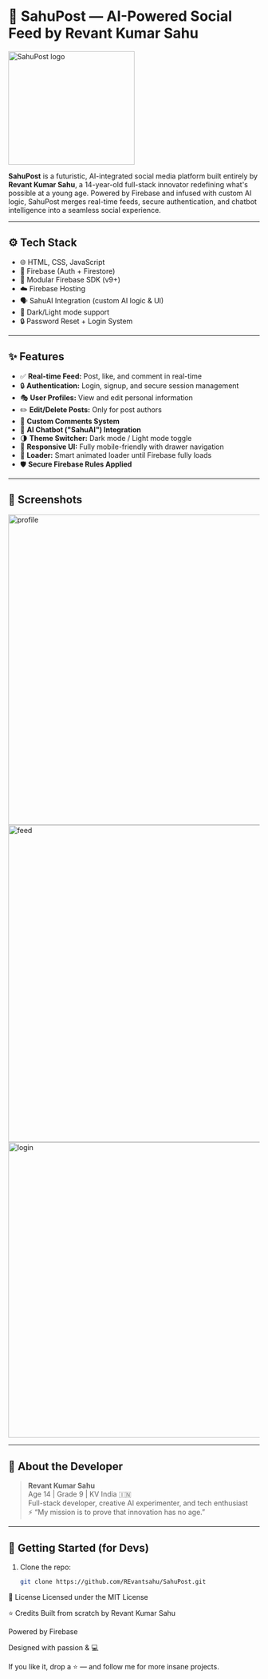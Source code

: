# 🚀 SahuPost — AI-Powered Social Feed by Revant Kumar Sahu

<img width="253" height="227" alt="SahuPost logo" src="https://github.com/user-attachments/assets/2ffd4946-bf3c-45d2-84b0-927ecfdf6ca5" />


**SahuPost** is a futuristic, AI-integrated social media platform built entirely by **Revant Kumar Sahu**, a 14-year-old full-stack innovator redefining what's possible at a young age. Powered by Firebase and infused with custom AI logic, SahuPost merges real-time feeds, secure authentication, and chatbot intelligence into a seamless social experience.

---

## ⚙️ Tech Stack

- 🌐 HTML, CSS, JavaScript
- 🧠 Firebase (Auth + Firestore)
- 🤖 Modular Firebase SDK (v9+)
- ☁️ Firebase Hosting
- 🗣️ SahuAI Integration (custom AI logic & UI)
- 🎨 Dark/Light mode support
- 🔒 Password Reset + Login System

---

## ✨ Features

- ✅ **Real-time Feed:** Post, like, and comment in real-time  
- 🔒 **Authentication:** Login, signup, and secure session management  
- 🎭 **User Profiles:** View and edit personal information  
- ✏️ **Edit/Delete Posts:** Only for post authors  
- 💬 **Custom Comments System**  
- 🤖 **AI Chatbot ("SahuAI") Integration**  
- 🌗 **Theme Switcher:** Dark mode / Light mode toggle  
- 📱 **Responsive UI:** Fully mobile-friendly with drawer navigation  
- 🔄 **Loader:** Smart animated loader until Firebase fully loads  
- 🛡️ **Secure Firebase Rules Applied**

---

## 📸 Screenshots

<img width="1365" height="621" alt="profile" src="https://github.com/user-attachments/assets/4ecbefa6-fb92-4e0e-a6ec-ed84fc5dd396" />
<img width="1365" height="634" alt="feed" src="https://github.com/user-attachments/assets/d926dde9-5fe8-45a6-b669-9bb8c015c8e9" />
<img width="1365" height="591" alt="login" src="https://github.com/user-attachments/assets/9579d44b-1e29-40eb-865d-a03800e06815" />


---

## 🧠 About the Developer

> **Revant Kumar Sahu**  
> Age 14 | Grade 9 | KV India 🇮🇳  
> Full-stack developer, creative AI experimenter, and tech enthusiast  
> ⚡ “My mission is to prove that innovation has no age.”

---

## 🚀 Getting Started (for Devs)

1. Clone the repo:
   ```bash
   git clone https://github.com/REvantsahu/SahuPost.git

📄 License
Licensed under the MIT License

⭐ Credits
Built from scratch by Revant Kumar Sahu

Powered by Firebase

Designed with passion & 💻

If you like it, drop a ⭐ — and follow me for more insane projects.
